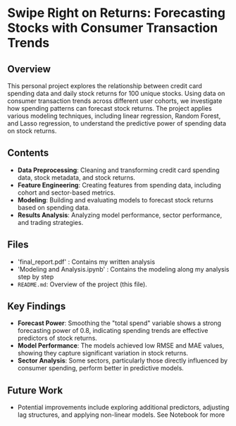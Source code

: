 # Swipe Right on Returns: Forecasting Stocks with Consumer Transaction Trends

## Overview
This personal project explores the relationship between credit card spending data and daily stock returns for 100 unique stocks. Using data on consumer transaction trends across different user cohorts, we investigate how spending patterns can forecast stock returns. The project applies various modeling techniques, including linear regression, Random Forest, and Lasso regression, to understand the predictive power of spending data on stock returns.

## Contents
- **Data Preprocessing**: Cleaning and transforming credit card spending data, stock metadata, and stock returns.
- **Feature Engineering**: Creating features from spending data, including cohort and sector-based metrics.
- **Modeling**: Building and evaluating models to forecast stock returns based on spending data.
- **Results Analysis**: Analyzing model performance, sector performance, and trading strategies.

## Files
- 'final_report.pdf' : Contains my written analysis
- 'Modeling and Analysis.ipynb' : Contains the modeling along my analysis step by step
- `README.md`: Overview of the project (this file).

## Key Findings
- **Forecast Power**: Smoothing the "total spend" variable shows a strong forecasting power of 0.8, indicating spending trends are effective predictors of stock returns.
- **Model Performance**: The models achieved low RMSE and MAE values, showing they capture significant variation in stock returns.
- **Sector Analysis**: Some sectors, particularly those directly influenced by consumer spending, perform better in predictive models.

## Future Work
- Potential improvements include exploring additional predictors, adjusting lag structures, and applying non-linear models. See Notebook for more

